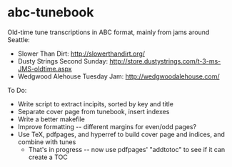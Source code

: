 abc-tunebook
============

Old-time tune transcriptions in ABC format, mainly from jams around Seattle:

* Slower Than Dirt: http://slowerthandirt.org/
* Dusty Strings Second Sunday: http://store.dustystrings.com/t-3-ms-JMS-oldtime.aspx
* Wedgwood Alehouse Tuesday Jam: http://wedgwoodalehouse.com/

To Do:

* Write script to extract incipits, sorted by key and title
* Separate cover page from tunebook, insert indexes 
* Write a better makefile
* Improve formatting -- different margins for even/odd pages?
* Use TeX, pdfpages, and hyperref to build cover page and indices, and combine with tunes
  * That's in progress -- now use pdfpages' "addtotoc" to see if it can create a TOC




